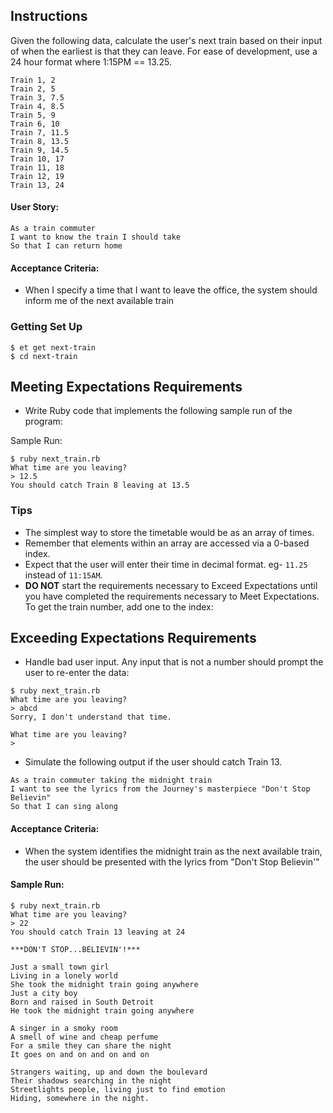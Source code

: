 ## Instructions

Given the following data, calculate the user's next train based on their input of when the earliest is that they can leave. For ease of development, use a 24 hour format where 1:15PM == 13.25.

```no-highlight
Train 1, 2
Train 2, 5
Train 3, 7.5
Train 4, 8.5
Train 5, 9
Train 6, 10
Train 7, 11.5
Train 8, 13.5
Train 9, 14.5
Train 10, 17
Train 11, 18
Train 12, 19
Train 13, 24
```

#### User Story:

```no-highlight
As a train commuter
I want to know the train I should take
So that I can return home
```

#### Acceptance Criteria:

* When I specify a time that I want to leave the office, the system should inform me of the next available train


### Getting Set Up

```no-highlight
$ et get next-train
$ cd next-train
```

## Meeting Expectations Requirements

* Write Ruby code that implements the following sample run of the program:

Sample Run:

```no-highlight
$ ruby next_train.rb
What time are you leaving?
> 12.5
You should catch Train 8 leaving at 13.5
```

### Tips

* The simplest way to store the timetable would be as an array of times.
* Remember that elements within an array are accessed via a 0-based index.
* Expect that the user will enter their time in decimal format. eg- `11.25` instead of `11:15AM`.
* **DO NOT** start the requirements necessary to Exceed Expectations until you have completed the requirements necessary to Meet Expectations.
To get the train number, add one to the index:

## Exceeding Expectations Requirements

* Handle bad user input. Any input that is not a number should prompt the user to re-enter the data:

```no-highlight
$ ruby next_train.rb
What time are you leaving?
> abcd
Sorry, I don't understand that time.

What time are you leaving?
>
```

* Simulate the following output if the user should catch Train 13.

```no-highlight
As a train commuter taking the midnight train
I want to see the lyrics from the Journey's masterpiece "Don't Stop Believin"
So that I can sing along
```

#### Acceptance Criteria:

* When the system identifies the midnight train as the next available train, the user should be presented with the lyrics from "Don't Stop Believin'"


#### Sample Run:

```no-highlight
$ ruby next_train.rb
What time are you leaving?
> 22
You should catch Train 13 leaving at 24

***DON'T STOP...BELIEVIN'!***

Just a small town girl
Living in a lonely world
She took the midnight train going anywhere
Just a city boy
Born and raised in South Detroit
He took the midnight train going anywhere

A singer in a smoky room
A smell of wine and cheap perfume
For a smile they can share the night
It goes on and on and on and on

Strangers waiting, up and down the boulevard
Their shadows searching in the night
Streetlights people, living just to find emotion
Hiding, somewhere in the night.
```
